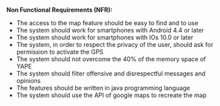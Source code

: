**Non Functional Requirements (NFR):**
- The access to the map feature should be easy to find and to use
- The system should work for smartphones with Android 4.4 or later
- The system should work for smartphones with IOs 10.0 or later
- The system, in order to respect the privacy of the user, should ask for permission to activate the GPS
- The system should not overcome the 40% of the memory space of YAPE
- The system should filter offensive and disrespectful messages and opinions
- The features should be written in java programming language
- The system should use the API of google maps to recreate the map
